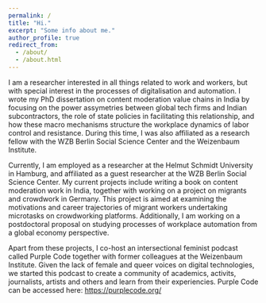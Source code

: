 ```yaml
---
permalink: /
title: "Hi."
excerpt: "Some info about me."
author_profile: true
redirect_from:
  - /about/
  - /about.html
---
```


I am a researcher interested in all things related to work and workers, but with special interest in the processes of digitalisation and automation. I wrote my PhD dissertation on content moderation value chains in India by focusing on the power assymetries between global tech firms and Indian subcontractors, the role of state policies in facilitating this relationship, and how these macro mechanisms structure the workplace dynamics of labor control and resistance. During this time, I was also affiliated as a research fellow with the WZB Berlin Social Science Center and the Weizenbaum Institute. 

Currently, I am employed as a researcher at the Helmut Schmidt University in Hamburg, and affiliated as a guest researcher at the WZB Berlin Social Science Center. My current projects include writing a book on content moderation work in India, together with working on a project on migrants and crowdwork in Germany. This project is aimed at examining the motivations and career trajectories of migrant workers undertaking microtasks on crowdworking platforms. Additionally, I am working on a postdoctoral proposal on studying processes of workplace automation from a global economy perspective.

Apart from these projects, I co-host an intersectional feminist podcast called Purple Code together with former colleagues at the Weizenbaum Institute. Given the lack of female and queer voices on digital technologies, we started this podcast to create a community of academics, activits, journalists, artists and others and learn from their experiencies. Purple Code can be accessed here: https://purplecode.org/
